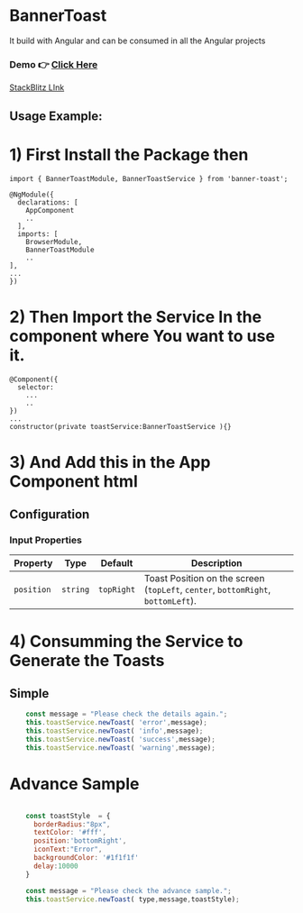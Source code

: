 # BannerToast

It build with Angular and can be consumed in all the Angular projects

### Demo 👉 [Click Here](https://angular-e7kanm.stackblitz.io) 
[StackBlitz LInk](https://stackblitz.com/edit/angular-e7kanm?file=src%2Fmain.ts)

## Usage Example: 

# 1) First Install the Package then 
```
import { BannerToastModule, BannerToastService } from 'banner-toast';

@NgModule({
  declarations: [
    AppComponent
    ..
  ],
  imports: [
    BrowserModule,
    BannerToastModule
    ..
],
...
})
```

# 2) Then Import the Service In the component where You want to use it. 

```
@Component({
  selector: 
    ...
    ..
})
...
constructor(private toastService:BannerToastService ){}
```

# 3) And Add this in the App Component html 

## Configuration

### Input Properties

<table><thead><tr><th>Property</th><th>Type</th><th>Default</th><th>Description</th></tr></thead><tbody><tr><td><code>position</code></td><td><code>string</code></td><td><code>topRight</code></td><td>Toast Position on the screen (<code>topLeft</code>, <code>center</code>, <code>bottomRight</code>, <code>bottomLeft</code>).</td></tr></tbody></table>

# 4) Consumming the Service to Generate the Toasts 

## Simple 
```javascript
    const message = "Please check the details again.";
    this.toastService.newToast( 'error',message); 
    this.toastService.newToast( 'info',message); 
    this.toastService.newToast( 'success',message); 
    this.toastService.newToast( 'warning',message); 
```

# Advance Sample

```javascript

    const toastStyle  = {
      borderRadius:"8px",
      textColor: '#fff',
      position:'bottomRight',
      iconText:"Error",
      backgroundColor: '#1f1f1f'
      delay:10000
    }

    const message = "Please check the advance sample.";
    this.toastService.newToast( type,message,toastStyle); 
```




